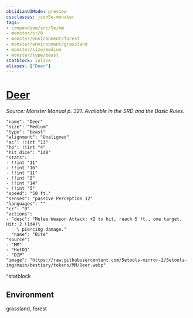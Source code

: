 ```yaml
---
obsidianUIMode: preview
cssclasses: json5e-monster
tags:
- compendium/src/5e/mm
- monster/cr/0
- monster/environment/forest
- monster/environment/grassland
- monster/size/medium
- monster/type/beast
statblock: inline
aliases: ["Deer"]
---
```

# [Deer](3-Mechanics/CLI/bestiary/beast/deer.md)
*Source: Monster Manual p. 321. Available in the SRD and the Basic Rules.*  

```statblock
"name": "Deer"
"size": "Medium"
"type": "beast"
"alignment": "Unaligned"
"ac": !!int "13"
"hp": !!int "4"
"hit_dice": "1d8"
"stats":
- !!int "11"
- !!int "16"
- !!int "11"
- !!int "2"
- !!int "14"
- !!int "5"
"speed": "50 ft."
"senses": "passive Perception 12"
"languages": ""
"cr": "0"
"actions":
- "desc": "Melee Weapon Attack: +2 to hit, reach 5 ft., one target. Hit: 2 (1d4)\
    \ piercing damage."
  "name": "Bite"
"source":
- "MM"
- "HotDQ"
- "DIP"
"image": "https://raw.githubusercontent.com/5etools-mirror-2/5etools-img/main/bestiary/tokens/MM/Deer.webp"
```
^statblock

## Environment

grassland, forest